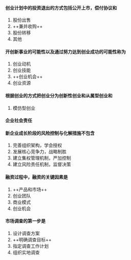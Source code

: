 #### 创业计划中的投资退出的方式包括公开上市，偿付协议和
1. 股份出售
2. ++兼并收购++
3. 股份转移
4. 其他

#### 开创新事业的可能性以及通过努力达到创业成功的可能性称为
1. 创业动机
2. 创业技能
3. ++创业机会++
4. 创业资源

#### 根据创业的方式把创业分为创新性创业和从属型创业和
1. 模仿型创业

#### 企业社会责任

#### 新企业成长阶段的风险控制与化解措施不包含
1. 完善组织架构，学会授权
2. 发展核心竞争力，战略制胜
3. 建立集权管理机制，严加控制
4. 建立风险责任机制，监督决策

#### 融资过程中，融资的关键因素是
1. ++产品和市场++
2. 创业团队
3. 商业模式
4. 创业机会

#### 市场调查的第一步是
1. 设计调查方案
2. ++明确调查目标++
3. 指定调查工作计划
4. 组织实地调查
